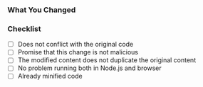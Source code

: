 ### What You Changed

### Checklist
<!-- Depending on the circumstances. If there are special circumstances, you CAN leave it unchecked -->
- [ ] Does not conflict with the original code
- [ ] Promise that this change is not malicious
- [ ] The modified content does not duplicate the original content
- [ ] No problem running both in Node.js and browser
- [ ] Already minified code
